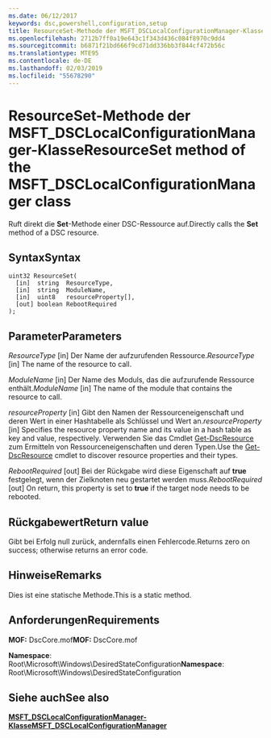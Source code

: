 ```yaml
---
ms.date: 06/12/2017
keywords: dsc,powershell,configuration,setup
title: ResourceSet-Methode der MSFT_DSCLocalConfigurationManager-Klasse
ms.openlocfilehash: 2712b7ff0a19e643c1f343d436c084f8970c9dd4
ms.sourcegitcommit: b6871f21bd666f9cd71dd336bb3f844cf472b56c
ms.translationtype: MTE95
ms.contentlocale: de-DE
ms.lasthandoff: 02/03/2019
ms.locfileid: "55678290"
---
```

# <a name="resourceset-method-of-the-msftdsclocalconfigurationmanager-class"></a><span data-ttu-id="c002e-103">ResourceSet-Methode der MSFT_DSCLocalConfigurationManager-Klasse</span><span class="sxs-lookup"><span data-stu-id="c002e-103">ResourceSet method of the MSFT_DSCLocalConfigurationManager class</span></span>

<span data-ttu-id="c002e-104">Ruft direkt die **Set**-Methode einer DSC-Ressource auf.</span><span class="sxs-lookup"><span data-stu-id="c002e-104">Directly calls the **Set** method of a DSC resource.</span></span>

## <a name="syntax"></a><span data-ttu-id="c002e-105">Syntax</span><span class="sxs-lookup"><span data-stu-id="c002e-105">Syntax</span></span>

```mof
uint32 ResourceSet(
  [in]  string  ResourceType,
  [in]  string  ModuleName,
  [in]  uint8   resourceProperty[],
  [out] boolean RebootRequired
);
```

## <a name="parameters"></a><span data-ttu-id="c002e-106">Parameter</span><span class="sxs-lookup"><span data-stu-id="c002e-106">Parameters</span></span>

<span data-ttu-id="c002e-107">*ResourceType* \[in\] Der Name der aufzurufenden Ressource.</span><span class="sxs-lookup"><span data-stu-id="c002e-107">*ResourceType* \[in\] The name of the resource to call.</span></span>

<span data-ttu-id="c002e-108">*ModuleName* \[in\] Der Name des Moduls, das die aufzurufende Ressource enthält.</span><span class="sxs-lookup"><span data-stu-id="c002e-108">*ModuleName* \[in\] The name of the module that contains the resource to call.</span></span>

<span data-ttu-id="c002e-109">*resourceProperty* \[in\] Gibt den Namen der Ressourceneigenschaft und deren Wert in einer Hashtabelle als Schlüssel und Wert an.</span><span class="sxs-lookup"><span data-stu-id="c002e-109">*resourceProperty* \[in\] Specifies the resource property name and its value in a hash table as key and value, respectively.</span></span> <span data-ttu-id="c002e-110">Verwenden Sie das Cmdlet [Get-DscResource](/powershell/module/PSDesiredStateConfiguration/Get-DscResource) zum Ermitteln von Ressourceneigenschaften und deren Typen.</span><span class="sxs-lookup"><span data-stu-id="c002e-110">Use the [Get-DscResource](/powershell/module/PSDesiredStateConfiguration/Get-DscResource) cmdlet to discover resource properties and their types.</span></span>

<span data-ttu-id="c002e-111">*RebootRequired* \[out\] Bei der Rückgabe wird diese Eigenschaft auf **true** festgelegt, wenn der Zielknoten neu gestartet werden muss.</span><span class="sxs-lookup"><span data-stu-id="c002e-111">*RebootRequired* \[out\] On return, this property is set to **true** if the target node needs to be rebooted.</span></span>

## <a name="return-value"></a><span data-ttu-id="c002e-112">Rückgabewert</span><span class="sxs-lookup"><span data-stu-id="c002e-112">Return value</span></span>

<span data-ttu-id="c002e-113">Gibt bei Erfolg null zurück, andernfalls einen Fehlercode.</span><span class="sxs-lookup"><span data-stu-id="c002e-113">Returns zero on success; otherwise returns an error code.</span></span>

## <a name="remarks"></a><span data-ttu-id="c002e-114">Hinweise</span><span class="sxs-lookup"><span data-stu-id="c002e-114">Remarks</span></span>

<span data-ttu-id="c002e-115">Dies ist eine statische Methode.</span><span class="sxs-lookup"><span data-stu-id="c002e-115">This is a static method.</span></span>

## <a name="requirements"></a><span data-ttu-id="c002e-116">Anforderungen</span><span class="sxs-lookup"><span data-stu-id="c002e-116">Requirements</span></span>

<span data-ttu-id="c002e-117">**MOF:** DscCore.mof</span><span class="sxs-lookup"><span data-stu-id="c002e-117">**MOF:** DscCore.mof</span></span>

<span data-ttu-id="c002e-118">**Namespace**: Root\Microsoft\Windows\DesiredStateConfiguration</span><span class="sxs-lookup"><span data-stu-id="c002e-118">**Namespace**: Root\Microsoft\Windows\DesiredStateConfiguration</span></span>

## <a name="see-also"></a><span data-ttu-id="c002e-119">Siehe auch</span><span class="sxs-lookup"><span data-stu-id="c002e-119">See also</span></span>

[<span data-ttu-id="c002e-120">**MSFT_DSCLocalConfigurationManager-Klasse**</span><span class="sxs-lookup"><span data-stu-id="c002e-120">**MSFT_DSCLocalConfigurationManager**</span></span>](msft-dsclocalconfigurationmanager.md)
